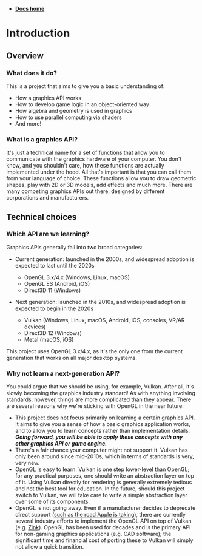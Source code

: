 -   **[Docs home](../home.md)**

# Introduction

## Overview

### What does it do?

This is a project that aims to give you a basic understanding of:

-   How a graphics API works
-   How to develop game logic in an object-oriented way
-   How algebra and geometry is used in graphics
-   How to use parallel computing via shaders
-   And more!


### What is a graphics API?

It's just a technical name for a set of functions that allow you to communicate with the graphics hardware of your computer. You don't know, and you shouldn't care, how these functions are actually implemented under the hood. All that's important is that you can call them from your language of choice. These functions allow you to draw geometric shapes, play with 2D or 3D models, add effects and much more. There are many competing graphics APIs out there, designed by different corporations and manufacturers.


## Technical choices

### Which API are we learning?

Graphics APIs generally fall into two broad categories:

-   Current generation: launched in the 2000s, and widespread adoption is expected to last until the 2020s
    -   OpenGL 3.x/4.x (Windows, Linux, macOS)
    -   OpenGL ES (Android, iOS)
    -   Direct3D 11 (Windows)

-   Next generation: launched in the 2010s, and widespread adoption is expected to begin in the 2020s
    -   Vulkan (Windows, Linux, macOS, Android, iOS, consoles, VR/AR devices)
    -   Direct3D 12 (Windows)
    -   Metal (macOS, iOS)

This project uses OpenGL 3.x/4.x, as it's the only one from the current generation that works on all major desktop systems.


### Why not learn a next-generation API?

You could argue that we should be using, for example, Vulkan. After all, it's slowly becoming the graphics industry standard! As with anything involving standards, however, things are more complicated than they appear. There are several reasons why we're sticking with OpenGL in the near future:

-   This project does not focus primarily on learning a certain graphics API. It aims to give you a sense of how a basic graphics application works, and to allow you to learn concepts rather than implementation details. ***Going forward, you will be able to apply these concepts with any other graphics API or game engine.***
-   There's a fair chance your computer might not support it. Vulkan has only been around since mid-2010s, which in terms of standards is very, very new.
-   OpenGL is easy to learn. Vulkan is one step lower-level than OpenGL; for any practical purposes, one should write an abstraction layer on top of it. Using Vulkan directly for rendering is generally extremely tedious and not the best tool for education. In the future, should this project switch to Vulkan, we will take care to write a simple abstraction layer over some of its components.
-   OpenGL is not going away. Even if a manufacturer decides to deprecate direct support ([such as the road Apple is taking][ref-apple-twitter]), there are currently several industry efforts to implement the OpenGL API on top of Vulkan (e.g. [Zink][ref-zink-article]). OpenGL has been used for decades and is the primary API for non-gaming graphics applications (e.g. CAD software); the significant time and financial cost of porting these to Vulkan will simply not allow a quick transition.


[ref-zink-article]:         https://www.gamingonlinux.com/2020/11/valve-funds-open-source-developer-to-work-on-zink-the-opengl-on-vulkan-driver
[ref-apple-twitter]:        https://twitter.com/colincornaby/status/1275153748348682240

